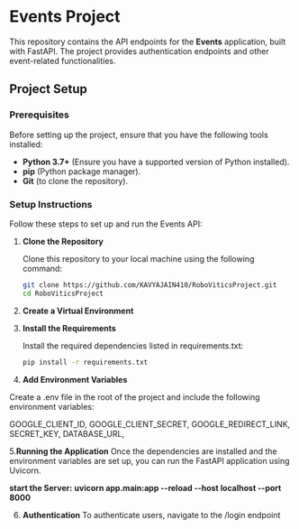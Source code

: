 # Events Project

This repository contains the API endpoints for the **Events** application, built with FastAPI. The project provides authentication endpoints and other event-related functionalities.

## Project Setup

### Prerequisites

Before setting up the project, ensure that you have the following tools installed:

- **Python 3.7+** (Ensure you have a supported version of Python installed).
- **pip** (Python package manager).
- **Git** (to clone the repository).

### Setup Instructions

Follow these steps to set up and run the Events API:

1. **Clone the Repository**

   Clone this repository to your local machine using the following command:
   ```bash
   git clone https://github.com/KAVYAJAIN410/RoboViticsProject.git
   cd RoboViticsProject

2. **Create a Virtual Environment**

3. **Install the Requirements**

      Install the required dependencies listed in requirements.txt:
      ```bash
      pip install -r requirements.txt

4. **Add Environment Variables**

Create a .env file in the root of the project and include the following environment variables:

GOOGLE_CLIENT_ID, 
 GOOGLE_CLIENT_SECRET,
  GOOGLE_REDIRECT_LINK,
   SECRET_KEY,
    DATABASE_URL,

5.**Running the Application**
Once the dependencies are installed and the environment variables are set up, you can run the FastAPI application using Uvicorn.

   **start the Server:**
      **uvicorn app.main:app --reload --host localhost --port 8000**

6. **Authentication**
To authenticate users, navigate to the /login endpoint





